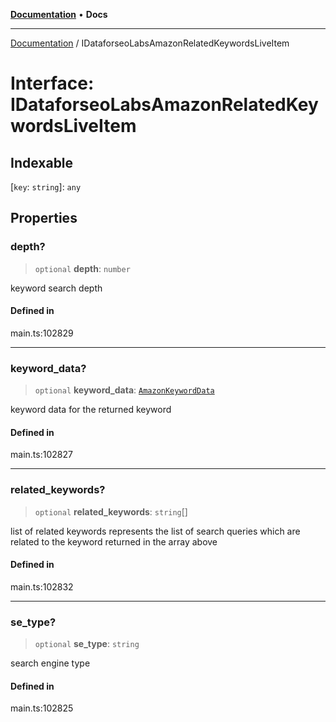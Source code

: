 [**Documentation**](../README.md) • **Docs**

***

[Documentation](../globals.md) / IDataforseoLabsAmazonRelatedKeywordsLiveItem

# Interface: IDataforseoLabsAmazonRelatedKeywordsLiveItem

## Indexable

 \[`key`: `string`\]: `any`

## Properties

### depth?

> `optional` **depth**: `number`

keyword search depth

#### Defined in

main.ts:102829

***

### keyword\_data?

> `optional` **keyword\_data**: [`AmazonKeywordData`](../classes/AmazonKeywordData.md)

keyword data for the returned keyword

#### Defined in

main.ts:102827

***

### related\_keywords?

> `optional` **related\_keywords**: `string`[]

list of related keywords
represents the list of search queries which are related to the keyword returned in the array above

#### Defined in

main.ts:102832

***

### se\_type?

> `optional` **se\_type**: `string`

search engine type

#### Defined in

main.ts:102825
